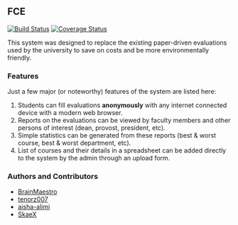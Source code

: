 ## FCE

[![Build Status](https://travis-ci.org/BrainMaestro/FCE.svg)](https://travis-ci.org/BrainMaestro/FCE)
[![Coverage Status](https://coveralls.io/repos/github/BrainMaestro/FCE/badge.svg?branch=develop)](https://coveralls.io/github/BrainMaestro/FCE?branch=develop)

This system was designed to replace the existing paper-driven evaluations used by the university to save on costs and be more environmentally friendly.

### Features
Just a few major (or noteworthy) features of the system are listed here:  

1. Students can fill evaluations **anonymously** with any internet connected device with a modern web browser.   
1. Reports on the evaluations can be viewed by faculty members and other persons of interest (dean, provost, president, etc).   
1. Simple statistics can be generated from these reports (best & worst course, best & worst department, etc).   
1. List of courses and their details in a spreadsheet can be added directly to the system by the admin through an upload form.

### Authors and Contributors
- [BrainMaestro](https://github.com/BrainMaestro)
- [tenorz007](https://github.com/tenorz007)
- [aisha-alimi](https://github.com/aisha-alimi)
- [SkaeX](https://github.com/SkaeX)
